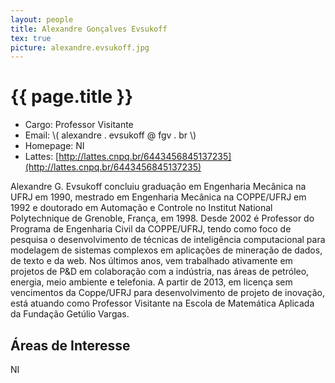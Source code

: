 ```yaml
---
layout: people
title: Alexandre Gonçalves Evsukoff
tex: true
picture: alexandre.evsukoff.jpg
---
```


# {{ page.title }}

- Cargo: Professor Visitante
- Email: \\( alexandre . evsukoff @ fgv . br \\)
- Homepage: NI
- Lattes: [http://lattes.cnpq.br/6443456845137235](http://lattes.cnpq.br/6443456845137235)

Alexandre G. Evsukoff concluiu graduação em Engenharia Mecânica na
UFRJ em 1990, mestrado em Engenharia Mecânica na COPPE/UFRJ em 1992 e
doutorado em Automação e Controle no Institut National Polytechnique
de Grenoble, França, em 1998. Desde 2002 é Professor do Programa de
Engenharia Civil da COPPE/UFRJ, tendo como foco de pesquisa o
desenvolvimento de técnicas de inteligência computacional para
modelagem de sistemas complexos em aplicações de mineração de dados,
de texto e da web. Nos últimos anos, vem trabalhado ativamente em
projetos de P&D em colaboração com a indústria, nas áreas de petróleo,
energia, meio ambiente e telefonia. A partir de 2013, em licença sem
vencimentos da Coppe/UFRJ para desenvolvimento de projeto de inovação,
está atuando como Professor Visitante na Escola de Matemática Aplicada
da Fundação Getúlio Vargas.

## Áreas de Interesse

NI





